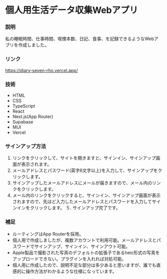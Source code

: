 # 個人用生活データ収集Webアプリ

### 説明

私の睡眠時間、仕事時間、喫煙本数、日記、食事、を記録できるようなWebアプリを作成しました。

### リンク

https://diary-seven-rho.vercel.app/

### 技術
- HTML
- CSS
- TypeScript
- React
- Next.js(App Router)
- Supabase
- MUI
- Vercel

### サインアップ方法

1. リンクをクリックして、サイトを開きますと、サインイン、サインアップ画面が表示されます。
2. メールアドレスとパスワード(英字6文字以上)を入力して、サインアップをクリックします。
3. サインアップしたメールアドレスにメールが届きますので、メール内のリンクをクリックします。
4. メール内のリンクをクリックすると、サインイン、サインアップ画面が表示されますので、先ほど入力したメールアドレスとパスワードを入力してサインインをクリックします。
５. サインアップ完了です。

### 補足
- ルーティングはApp Routerを採用。
- 個人用で作成しましたが、複数アカウントで利用可能。メールアドレスとパスワードでサインアップ、サインイン、サインアウト可能。
- Apple製品で撮影された写真のデフォルトの拡張子であるheic形式の写真をアップロードできない。プラグインを入れれば対処可能。
- 個人用に作成したので、説明不足な部分は多少あると思いますが、誰でも直感的に操作方法がわかるような仕様になっています。
